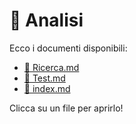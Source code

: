 # 📂 Analisi

Ecco i documenti disponibili:

- [📄 Ricerca.md](./Ricerca.md)
- [📄 Test.md](./Test.md)
- [📄 index.md](./index.md)

Clicca su un file per aprirlo!
